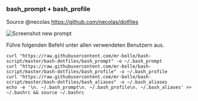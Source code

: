 ### bash_prompt + bash_profile
Source @necolas https://github.com/necolas/dotfiles

![Screenshot new prompt](http://i.imgur.com/EkEtphC.png)

Führe folgenden Befehl unter allen verwendeten Benutzern aus.

```
curl "https://raw.githubusercontent.com/mr-bolle/bash-script/master/bash-dotfiles/bash_prompt" -o ~/.bash_prompt
curl "https://raw.githubusercontent.com/mr-bolle/bash-script/master/bash-dotfiles/bash_profile" -o ~/.bash_profile
curl "https://raw.githubusercontent.com/mr-bolle/bash-script/master/bash-dotfiles/bash_aliases" -o ~/.bash_aliases
echo -e '\n. ~/.bash_prompt\n. ~/.bash_profile\n. ~/.bash_aliases' >> ~/.bashrc && source ~/.bashrc
```
